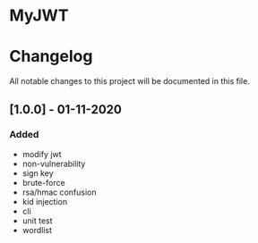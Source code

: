 # MyJWT
# Changelog
All notable changes to this project will be documented in this file.

## [1.0.0] - 01-11-2020
### Added
- modify jwt
- non-vulnerability
- sign key
- brute-force
- rsa/hmac confusion
- kid injection
- cli
- unit test
- wordlist
